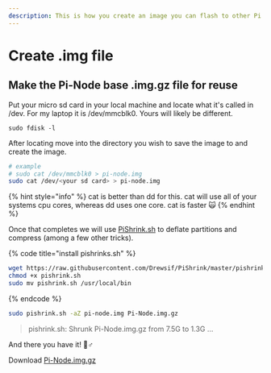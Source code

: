 ```yaml
---
description: This is how you create an image you can flash to other Pi's
---
```


# Create .img file

## Make the Pi-Node base .img.gz file for reuse

Put your micro sd card in your local machine and locate what it's called in /dev. For my laptop it is /dev/mmcblk0. Yours will likely be different.

```text
sudo fdisk -l
```

After locating move into the directory you wish to save the image to and create the image.

```bash
# example
# sudo cat /dev/mmcblk0 > pi-node.img
sudo cat /dev/<your sd card> > pi-node.img
```

{% hint style="info" %}
cat is better than dd for this. cat will use all of your systems cpu cores, whereas dd uses one core. cat is faster 🙀
{% endhint %}

Once that completes we will use [PiShrink.sh](https://github.com/Drewsif/PiShrink) to deflate partitions and compress \(among a few other tricks\).

{% code title="install pishrinks.sh" %}
```bash
wget https://raw.githubusercontent.com/Drewsif/PiShrink/master/pishrink.sh
chmod +x pishrink.sh
sudo mv pishrink.sh /usr/local/bin
```
{% endcode %}

```bash
sudo pishrink.sh -aZ pi-node.img Pi-Node.img.gz
```

> pishrink.sh: Shrunk Pi-Node.img.gz from 7.5G to 1.3G ...

And there you have it! 🧙♂

Download [Pi-Node.img.gz](https://db.adamantium.online/Pi-Node.img.gz)


